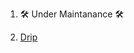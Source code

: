 01. 🛠️ Under Maintanance 🛠️
   
02. <a href="/Projects/JS/Simple/02. Drippin' Game/index.html"> Drip</a>

